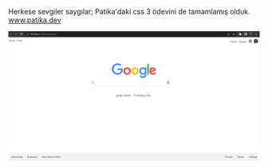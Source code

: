 Herkese sevgiler saygılar;
Patika'daki css 3 ödevini de tamamlamış olduk.
www.patika.dev

![](/img/okey%20hali.png)